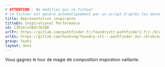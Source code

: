 ```yaml
---
# ATTENTION : Ne modifiez pas ce fichier
# Ce fichier est généré automatiquement par un script d'après les données du module Foundry VTT officiel et de sa traduction
title: Représentation inspirante
titleEn: Inspirational Performance
id: CIRseixX8dr36ZQK
urlFr: https://gitlab.com/pathfinder-fr/foundryvtt-pathfinder2-fr/-/blob/master/data/feats/CIRseixX8dr36ZQK.htm
urlEn: https://gitlab.com/hooking/foundry-vtt---pathfinder-2e/-/blob/master/packs/data/feats.db/inspirational-performance.json
group: feats
layout: dons
---
```

Vous gagnez le tour de magie de composition inspiration vaillante.


